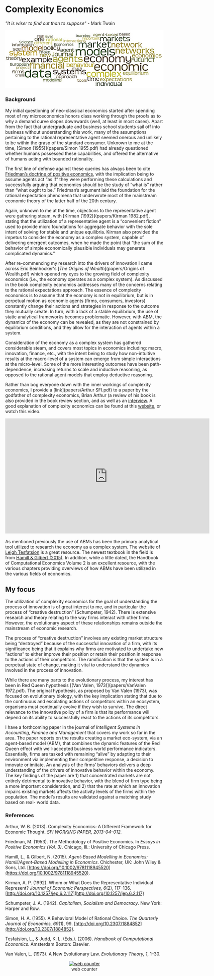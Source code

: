 # Complexity Economics
 
 _"It is wiser to find out than to suppose"_ - Mark Twain 
 
 ![Wordmap](websiteimages/wordmap.jpeg)
 
### Background
My initial questioning of neo-classical economics started after spending most of my microeconomics honors class working through the proofs as to why a demand curve slopes downwards (well, at least in most cases). Apart from the fact that undergraduate and business school students sail off into business without understanding this work, many of the assumptions pertaining to the rational representative agent seemed onerous and unlikely to be within the grasp of the standard consumer. Unknown to me at the time, [Simon (1955)](papers/Simon 1955.pdf) had already questioned whether humans possessed these capabilities, and offered the alternative of humans acting with bounded rationality. 

The first line of defense against these queries has always been to cite <a href="https://en.wikipedia.org/wiki/Essays_in_Positive_Economics" target="blank">Friedman’s doctrine of positive economics</a>, with the implication being to assume agents act “as if” they were performing these calculations and successfully arguing that economics should be the study of “what is” rather than “what ought to be.” Friedman’s argument laid the foundation for the rational expectation phenomena that underwrote most of the mainstream economic theory of the latter half of the 20th century.

Again, unknown to me at the time, objections to the representative agent were gathering steam, with [Kirman (1992)](papers/Kirman 1982.pdf), stating that the utilization of a representative agent is a “convenient fiction” used to provide micro foundations for aggregate behavior with the sole intent of solving for stable and unique equilibria. Kirman also provided the impetus to consider the economy as a complex system, capable of delivering emergent outcomes, when he made the point that “the sum of the behavior of simple economically plausible individuals may generate complicated dynamics.”

After re-commencing my research into the drivers of innovation I came across Eric Beinhocker's [_The Origins of Wealth_](papers/Origins of Wealth.pdf) which opened my eyes to the growing field of complexity economics (i.e., the economy operates as a complex system). As discussed in the book complexity economics addresses many of the concerns relating to the rational expectations approach. The essence of complexity economics is to assume that the economy is not in equilibrium, but is in perpetual motion as economic agents (firms, consumers, investors) constantly change their actions and strategies in response to the outcome they mutually create. In turn, with a lack of a stable equilibrium, the use of static analytical frameworks becomes problematic. However, with ABM, the dynamics of the economy can be revealed, as they are not constrained by equilibrium conditions, and they allow for the interaction of agents within a system. 

Consideration of the economy as a complex system has gathered considerable steam, and covers most topics in economics including: macro, innovation, finance, etc., with the intent being to study how non-intuitive results at the macro-level of a system can emerge from simple interactions at the micro-level. Some of the more interesting outcomes have been path-dependence, increasing returns to scale and inductive reasoning, as opposed to the rational agent models that employ deductive reasoning.

Rather than bog everyone down with the inner workings of complexity economics, I provide a [link](papers/Arthur SFI.pdf) to a paper by the godfather of complexity economics, Brian Arthur (a review of his book is also provided in the book review section, and as well as an <a href="https://www.complexityexplorer.org/news/19-w-brian-arthur-on-complexity-economics" target="blank"> interview</a>. A good explanation of complexity economics can be found at this <a href="https://www.exploringeconomics.org/en/orientation/complexity-economics/" target="blank"> website</a>, or watch this video.

<iframe width="650" height="365" src="https://www.youtube.com/embed/Lx-pRkp7pM8?list=PLZEkG3jP6eyl2CL8sDkCXjfvWO7_nbwsP" frameborder="0" gesture="media" allowfullscreen></iframe>
 
As mentioned previously the use of ABMs has been the primary analytical tool utilized to research the economy as a complex system. The website of <a href="http://www2.econ.iastate.edu/tesfatsi/ace.htm" target="blank"> Leigh Tesfatsion</a> is a great resource. The newest textbook in the field is from <a href="http://cress.soc.surrey.ac.uk/web/publications/books/agent-based-modelling-economics/more-information" target="blank"> Hamill & Gilbert (2015)</a>. In addition, while a little dated, the Handbook of Computational Economics Volume 2 is an excellent resource, with the various chapters providing overviews of how ABMs have been utilized in the various fields of economics. 

## My focus
The utilization of complexity economics for the goal of understanding the process of innovation is of great interest to me, and in particular the process of “creative destruction” (Schumpeter, 1942). There is extensive research and theory relating to the way firms interact with other firms. However, the evolutionary aspect of these relationships remains outside the mainstream of economic research. 

The process of “creative destruction” involves any existing market structure being “destroyed” because of the successful innovation of a firm, with its significance being that it explains why firms are motivated to undertake new “actions” to either improve their position or retain their position in response to the actions of their competitors.  The ramification is that the system is in a perpetual state of change, making it vital to understand the dynamics involved in the process of innovation.  

While there are many parts to the evolutionary process, my interest has been in Red Queen hypothesis [(Van Valen, 1973)](papers/VanValen 1972.pdf). The original hypothesis, as proposed by Van Valen (1973), was focused on evolutionary biology, with the key implication stating that due to the continuous and escalating actions of competitors within an ecosystem, organisms must continually evolve if they wish to survive. The direct relevance to the innovative policy of a firm is that its performance will depend on its ability to successfully react to the actions of its competitors. 

I have a forthcoming paper in the journal of _Intelligent Systems in Accounting, Finance and Management_ that covers my work so far in the area. The paper reports on the results creating a market eco-system, via an agent-based model (ABM), that combines the dynamic features of the Red Queen effect with well-accepted business world performance indicators. Essentially, firms are tasked with remaining “alive” by adapting to their environment via implementing their competitive response, a decision to innovate or imitate. An analysis of the firms’ behaviors delivers a deep understanding of the drivers of innovative behavior within the economy. The key findings of the paper are 1) that concentrated markets are not entirely detrimental to innovative behavior, with the blend of firm type being a more important consideration, and 2) that the rate at which an innovation impairs existing markets affects the activity levels of the firms within the population. The model’s results are validated against a matching study based on real- world data. 

### References

Arthur, W. B. (2013). Complexity Economics: A Different Framework for Economic Thought. _SFI WORKING PAPER, 2013-04–012._

Friedman, M. (1953). The Methodology of Positive Economics. In _Essays in Positive Economics (Vol. 3)_. Chicago, Ill.: University of Chicago Press.

Hamill, L., & Gilbert, N. (2015). _Agent-Based Modelling in Economics: Hamill/Agent-Based Modelling in Economics_. Chichester, UK: John Wiley & Sons, Ltd. [https://doi.org/10.1002/9781118945520](https://doi.org/10.1002/9781118945520).

Kirman, A. P. (1992). Whom or What Does the Representative Individual Represent? _Journal of Economic Perspectives, 6_(2), 117–136. [http://doi.org/10.1257/jep.6.2.117](http://doi.org/10.1257/jep.6.2.117)

Schumpeter, J. A. (1942). _Capitalism, Socialism and Democracy_. New York: Harper and Row.

Simon, H. A. (1955). A Behavioral Model of Rational Choice. _The Quarterly Journal of Economics, 69_(1), 99. [http://doi.org/10.2307/1884852](http://doi.org/10.2307/1884852).

Tesfatsion, L., & Judd, K. L. (Eds.). (2006). _Handbook of Computational Economics_. Amsterdam Boston: Elsevier.

Van Valen, L. (1973). A New Evolutionary Law. _Evolutionary Theory, 1_, 1–30.

<!-- Start of SimpleHitCounter Code -->
<div align="center"><a href="http://www.simplehitcounter.com" target="_blank"><img src="http://simplehitcounter.com/hit.php?uid=2323738&f=16777215&b=0" border="0" height="18" width="83" alt="web counter"></a><br><a href="http://www.simplehitcounter.com" target="_blank" style="text-decoration:none;">web counter</a></div>
<!-- End of SimpleHitCounter Code -->
